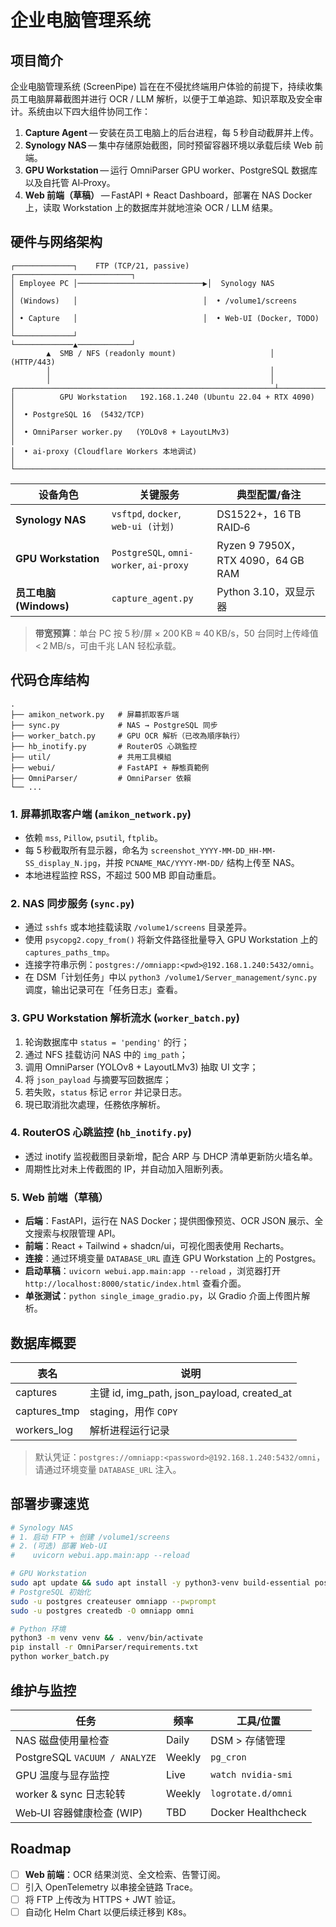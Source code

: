 # 企业电脑管理系统

## 项目简介

企业电脑管理系统 (ScreenPipe) 旨在在不侵扰终端用户体验的前提下，持续收集员工电脑屏幕截图并进行 OCR / LLM 解析，以便于工单追踪、知识萃取及安全审计。系统由以下四大组件协同工作：

1. **Capture Agent** — 安装在员工电脑上的后台进程，每 5 秒自动截屏并上传。
2. **Synology NAS** — 集中存储原始截图，同时预留容器环境以承载后续 Web 前端。
3. **GPU Workstation** — 运行 OmniParser GPU worker、PostgreSQL 数据库以及自托管 AI‑Proxy。
4. **Web 前端（草稿）** — FastAPI + React Dashboard，部署在 NAS Docker 上，读取 Workstation 上的数据库并就地渲染 OCR / LLM 结果。

## 硬件与网络架构

```text
┌─────────────┐    FTP (TCP/21, passive)    ┌──────────────────────────┐
│ Employee PC │────────────────────────────▶│  Synology NAS            │
│ (Windows)   │                            │  • /volume1/screens       │
│ • Capture   │                            │  • Web‑UI (Docker, TODO) │
└─────────────┘                            └─────────────▲────────────┘
        ▲  SMB / NFS (readonly mount)                     │  (HTTP/443)
        │                                                 │
        │                                                 │
┌──────────────────────────────────────────────────────────┴────────────┐
│          GPU Workstation   192.168.1.240 (Ubuntu 22.04 + RTX 4090)    │
│  • PostgreSQL 16  (5432/TCP)                                          │
│  • OmniParser worker.py   (YOLOv8 + LayoutLMv3)                       │
│  • ai‑proxy (Cloudflare Workers 本地调试)                             │
└───────────────────────────────────────────────────────────────────────┘
```

| 设备角色                | 关键服务                                    | 典型配置/备注                          |
| ------------------- | --------------------------------------- | -------------------------------- |
| **Synology NAS**    | `vsftpd`, `docker`, <br>`web‑ui (计划)`   | DS1522+，16 TB RAID‑6             |
| **GPU Workstation** | `PostgreSQL`, `omni-worker`, `ai-proxy` | Ryzen 9 7950X，RTX 4090，64 GB RAM |
| **员工电脑 (Windows)**  | `capture_agent.py`                      | Python 3.10，双显示器                 |

> **带宽预算**：单台 PC 按 5 秒/屏 × 200 KB ≈ 40 KB/s，50 台同时上传峰值 < 2 MB/s，可由千兆 LAN 轻松承载。

## 代码仓库结构

```
.
├── amikon_network.py   # 屏幕抓取客戶端
├── sync.py             # NAS → PostgreSQL 同步
├── worker_batch.py     # GPU OCR 解析（已改為順序執行）
├── hb_inotify.py       # RouterOS 心跳監控
├── util/               # 共用工具模組
├── webui/              # FastAPI + 靜態頁範例
├── OmniParser/         # OmniParser 依賴
└── ...
```

### 1. 屏幕抓取客户端 (`amikon_network.py`)

* 依赖 `mss`, `Pillow`, `psutil`, `ftplib`。
* 每 5 秒截取所有显示器，命名为 `screenshot_YYYY-MM-DD_HH-MM-SS_display_N.jpg`，并按 `PCNAME_MAC/YYYY-MM-DD/` 结构上传至 NAS。
* 本地进程监控 RSS，不超过 500 MB 即自动重启。

### 2. NAS 同步服务 (`sync.py`)

* 通过 `sshfs` 或本地挂载读取 `/volume1/screens` 目录差异。
* 使用 `psycopg2.copy_from()` 将新文件路径批量导入 GPU Workstation 上的 `captures_paths_tmp`。
* 连接字符串示例：`postgres://omniapp:<pwd>@192.168.1.240:5432/omni`。
* 在 DSM「计划任务」中以 `python3 /volume1/Server_management/sync.py` 调度，输出记录可在「任务日志」查看。

### 3. GPU Workstation 解析流水 (`worker_batch.py`)

1. 轮询数据库中 `status = 'pending'` 的行；
2. 通过 NFS 挂载访问 NAS 中的 `img_path`；
3. 调用 OmniParser (YOLOv8 + LayoutLMv3) 抽取 UI 文字；
4. 将 `json_payload` 与摘要写回数据库；
5. 若失败，`status` 标记 `error` 并记录日志。
6. 現已取消批次處理，任務依序解析。

### 4. RouterOS 心跳监控 (`hb_inotify.py`)

* 透过 inotify 监视截图目录新增，配合 ARP 与 DHCP 清单更新防火墙名单。
* 周期性比对未上传截图的 IP，并自动加入阻断列表。

### 5. Web 前端（草稿）

* **后端**：FastAPI，运行在 NAS Docker；提供图像预览、OCR JSON 展示、全文搜索与权限管理 API。
* **前端**：React + Tailwind + shadcn/ui，可视化图表使用 Recharts。
* **连接**：通过环境变量 `DATABASE_URL` 直连 GPU Workstation 上的 Postgres。
* **启动草稿**：`uvicorn webui.app.main:app --reload` ，浏览器打开 `http://localhost:8000/static/index.html` 查看介面。
* **单张测试**：`python single_image_gradio.py`，以 Gradio 介面上传图片解析。

## 数据库概要

| 表名            | 说明                                           |
| ------------- | -------------------------------------------- |
| captures      | 主键 id, img\_path, json\_payload, created\_at |
| captures\_tmp | staging，用作 `COPY`                            |
| workers\_log  | 解析进程运行记录                                     |

> 默认凭证：`postgres://omniapp:<password>@192.168.1.240:5432/omni`，请通过环境变量 `DATABASE_URL` 注入。

## 部署步骤速览

```bash
# Synology NAS
# 1. 启动 FTP + 创建 /volume1/screens
# 2. (可选) 部署 Web‑UI
#    uvicorn webui.app.main:app --reload

# GPU Workstation
sudo apt update && sudo apt install -y python3-venv build-essential postgresql-16 postgresql-contrib
# PostgreSQL 初始化
sudo -u postgres createuser omniapp --pwprompt
sudo -u postgres createdb -O omniapp omni

# Python 环境
python3 -m venv venv && . venv/bin/activate
pip install -r OmniParser/requirements.txt
python worker_batch.py
```

## 维护与监控

| 任务                            | 频率     | 工具/位置              |
| ----------------------------- | ------ | ------------------ |
| NAS 磁盘使用量检查                   | Daily  | DSM > 存储管理         |
| PostgreSQL `VACUUM / ANALYZE` | Weekly | `pg_cron`          |
| GPU 温度与显存监控                   | Live   | `watch nvidia-smi` |
| worker & sync 日志轮转            | Weekly | `logrotate.d/omni` |
| Web‑UI 容器健康检查 (WIP)           | TBD    | Docker Healthcheck |

## Roadmap

* [ ] **Web 前端**：OCR 结果浏览、全文检索、告警订阅。
* [ ] 引入 OpenTelemetry 以串接全链路 Trace。
* [ ] 将 FTP 上传改为 HTTPS + JWT 验证。
* [ ] 自动化 Helm Chart 以便后续迁移到 K8s。
